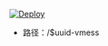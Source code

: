 [![Deploy](https://www.herokucdn.com/deploy/button.png)](https://dashboard.heroku.com/new?template=https://github.com/hfererdw/vmvlessook)  
* 路径：/$uuid-vmess
